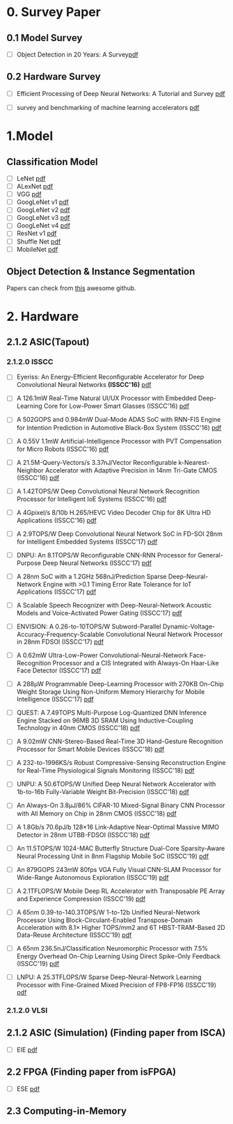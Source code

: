 # 0. Survey Paper
## 0.1 Model Survey
- [ ] Object Detection in 20 Years: A Survey[pdf](https://arxiv.org/pdf/1905.05055.pdf)

## 0.2 Hardware Survey
- [ ] Efficient Processing of Deep Neural Networks: A Tutorial and Survey [pdf](https://ieeexplore.ieee.org/abstract/document/8114708)

- [ ] survey and benchmarking of machine learning accelerators [pdf](https://arxiv.org/pdf/1908.11348.pdf)

# 1.Model

## Classification Model

- [ ] LeNet [pdf](http://yann.lecun.com/exdb/publis/pdf/lecun-01a.pdf)
- [ ] ALexNet [pdf](https://papers.nips.cc/paper/4824-imagenet-classification-with-deep-convolutional-neural-networks.pdf)
- [ ] VGG [pdf](https://arxiv.org/pdf/1409.1556.pdf)
- [ ] GoogLeNet v1 [pdf](https://arxiv.org/pdf/1409.4842.pdf)
- [ ] GoogLeNet v2 [pdf](http://arxiv.org/abs/1502.03167)
- [ ] GoogLeNet v3 [pdf](http://arxiv.org/abs/1512.00567)
- [ ] GoogLeNet v4 [pdf](http://arxiv.org/abs/1602.07261)
- [ ] ResNet v1 [pdf](https://arxiv.org/pdf/1512.03385.pdf)
- [ ] Shuffle Net [pdf](https://arxiv.org/pdf/1707.01083.pdf)
- [ ] MobileNet [pdf](https://arxiv.org/pdf/1704.04861.pdf)

## Object Detection & Instance Segmentation

Papers can check from [this](https://github.com/hoya012/deep_learning_object_detection?fbclid=IwAR0ktDAV7BJUGWVEKWOfO3eZgStU7F88srwCsgl6G_r-rXizrxrtm1v2qyU) awesome github.

# 2. Hardware

## 2.1.2 ASIC(Tapout)

### 2.1.2.0 ISSCC
- [ ] Eyeriss: An Energy-Efficient Reconfigurable Accelerator for Deep Convolutional Neural Networks **(ISSCC'16)** [pdf](https://ieeexplore.ieee.org/document/7738524) 
- [ ] A 126.1mW Real-Time Natural UI/UX Processor with Embedded Deep-Learning Core for Low-Power Smart Glasses (ISSCC'16) [pdf](https://ieeexplore.ieee.org/abstract/document/7418003#full-text-header) 
- [ ] A 502GOPS and 0.984mW Dual-Mode ADAS SoC with RNN-FIS Engine for Intention Prediction in Automotive Black-Box System (ISSCC'16) [pdf](https://ieeexplore.ieee.org/document/7418004) 
- [ ] A 0.55V 1.1mW Artificial-Intelligence Processor with PVT Compensation for Micro Robots (ISSCC'16) [pdf](https://ieeexplore.ieee.org/document/7418005) 
- [ ] A 21.5M-Query-Vectors/s 3.37nJ/Vector Reconfigurable k-Nearest-Neighbor Accelerator with Adaptive Precision in 14nm Tri-Gate CMOS (ISSCC'16) [pdf](https://ieeexplore.ieee.org/document/7418006#full-text-header) 
- [ ] A 1.42TOPS/W Deep Convolutional Neural Network Recognition Processor for Intelligent IoE Systems (ISSCC'16) [pdf](https://ieeexplore.ieee.org/document/7418008) 
- [ ] A 4Gpixel/s 8/10b H.265/HEVC Video Decoder Chip for 8K Ultra HD Applications (ISSCC'16) [pdf](https://ieeexplore.ieee.org/document/7418009) 

- [ ]  A 2.9TOPS/W Deep Convolutional Neural Network SoC in FD-SOI 28nm for Intelligent Embedded Systems (ISSCC'17) [pdf](https://ieeexplore.ieee.org/abstract/document/7870349)
- [ ]  DNPU: An 8.1TOPS/W Reconfigurable CNN-RNN Processor for General-Purpose Deep Neural Networks (ISSCC'17) [pdf](https://ieeexplore.ieee.org/document/7870350)
- [ ]  A 28nm SoC with a 1.2GHz 568nJ/Prediction Sparse Deep-Neural-Network Engine with >0.1 Timing Error Rate Tolerance for IoT Applications (ISSCC'17) [pdf](https://ieeexplore.ieee.org/document/7870351#full-text-header)
- [ ]  A Scalable Speech Recognizer with Deep-Neural-Network Acoustic Models and Voice-Activated Power Gating (ISSCC'17) [pdf](https://ieeexplore.ieee.org/abstract/document/7870352)
- [ ]  ENVISION: A 0.26-to-10TOPS/W Subword-Parallel Dynamic-Voltage-Accuracy-Frequency-Scalable Convolutional Neural Network Processor in 28nm FDSOI (ISSCC'17) [pdf](https://ieeexplore.ieee.org/abstract/document/7870353)
- [ ]  A 0.62mW Ultra-Low-Power Convolutional-Neural-Network Face-Recognition Processor and a CIS Integrated with Always-On Haar-Like Face Detector (ISSCC'17) [pdf](https://ieeexplore.ieee.org/document/7870354)
- [ ]  A 288μW Programmable Deep-Learning Processor with 270KB On-Chip Weight Storage Using Non-Uniform Memory Hierarchy for Mobile Intelligence (ISSCC'17) [pdf](https://ieeexplore.ieee.org/document/7870355)

- [ ]  QUEST: A 7.49TOPS Multi-Purpose Log-Quantized DNN Inference Engine Stacked on 96MB 3D SRAM Using Inductive-Coupling Technology in 40nm CMOS (ISSCC'18) [pdf](https://ieeexplore.ieee.org/document/8310261)
- [ ]  A 9.02mW CNN-Stereo-Based Real-Time 3D Hand-Gesture Recognition Processor for Smart Mobile Devices (ISSCC'18) [pdf](https://ieeexplore.ieee.org/document/8310263)
- [ ]  A 232-to-1996KS/s Robust Compressive-Sensing Reconstruction Engine for Real-Time Physiological Signals Monitoring (ISSCC'18) [pdf](https://ieeexplore.ieee.org/document/8310266)
- [ ]  UNPU: A 50.6TOPS/W Unified Deep Neural Network Accelerator with 1b-to-16b Fully-Variable Weight Bit-Precision (ISSCC'18) [pdf](https://ieeexplore.ieee.org/document/8310262)
- [ ]  An Always-On 3.8μJ/86% CIFAR-10 Mixed-Signal Binary CNN Processor with All Memory on Chip in 28nm CMOS (ISSCC'18) [pdf](https://ieeexplore.ieee.org/document/8310264)
- [ ]  A 1.8Gb/s 70.6pJ/b 128×16 Link-Adaptive Near-Optimal Massive MIMO Detector in 28nm UTBB-FDSOI (ISSCC'18) [pdf](https://ieeexplore.ieee.org/document/8310265)

- [ ]  An 11.5TOPS/W 1024-MAC Butterfly Structure Dual-Core Sparsity-Aware Neural Processing Unit in 8nm Flagship Mobile SoC (ISSCC'19) [pdf](https://ieeexplore.ieee.org/abstract/document/8662476)
- [ ]  An 879GOPS 243mW 80fps VGA Fully Visual CNN-SLAM Processor for Wide-Range Autonomous Exploration (ISSCC'19) [pdf](https://ieeexplore.ieee.org/document/8662397)
- [ ]  A 2.1TFLOPS/W Mobile Deep RL Accelerator with Transposable PE Array and Experience Compression (ISSCC'19) [pdf](https://ieeexplore.ieee.org/document/8662447)
- [ ]  A 65nm 0.39-to-140.3TOPS/W 1-to-12b Unified Neural-Network Processor Using Block-Circulant-Enabled Transpose-Domain Acceleration with 8.1× Higher TOPS/mm2 and 6T HBST-TRAM-Based 2D Data-Reuse Architecture (ISSCC'19) [pdf](https://ieeexplore.ieee.org/document/8662360)
- [ ]  A 65nm 236.5nJ/Classification Neuromorphic Processor with 7.5% Energy Overhead On-Chip Learning Using Direct Spike-Only Feedback (ISSCC'19) [pdf](https://ieeexplore.ieee.org/document/8662398)
- [ ]  LNPU: A 25.3TFLOPS/W Sparse Deep-Neural-Network Learning Processor with Fine-Grained Mixed Precision of FP8-FP16 (ISSCC'19) [pdf](https://ieeexplore.ieee.org/document/8662302#full-text-header)

### 2.1.2.0 VLSI

## 2.1.2 ASIC (Simulation) (Finding paper from ISCA)
- [ ] EIE [pdf](https://arxiv.org/pdf/1602.01528.pdf)

## 2.2 FPGA (Finding paper from isFPGA)
- [ ] ESE [pdf](https://arxiv.org/pdf/1612.00694.pdf)


## 2.3 Computing-in-Memory
